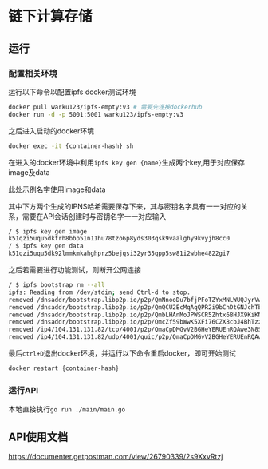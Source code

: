 # 链下计算存储
## 运行
### 配置相关环境
运行以下命令以配置ipfs docker测试环境
```sh
docker pull warku123/ipfs-empty:v3 # 需要先连接dockerhub
docker run -d -p 5001:5001 warku123/ipfs-empty:v3
``` 
之后进入启动的docker环境
```sh
docker exec -it {container-hash} sh
```
在进入的docker环境中利用`ipfs key gen {name}`生成两个key,用于对应保存image及data

此处示例名字使用image和data

其中下方两个生成的IPNS哈希需要保存下来，其与密钥名字具有一一对应的关系，需要在API会话创建时与密钥名字一一对应输入
```sh
/ $ ipfs key gen image
k51qzi5uqu5dkfrh8bbp51n11hu78tzo6p8yds303qsk9vaalghy9kvyjh8cc0
/ $ ipfs key gen data
k51qzi5uqu5dk92lmmkmkahghprz5bejqsi32yr35qpp5sw81i2wbhe4822gi7
```
之后若需要进行功能测试，则断开公网连接
```sh
/ $ ipfs bootstrap rm --all
ipfs: Reading from /dev/stdin; send Ctrl-d to stop.
removed /dnsaddr/bootstrap.libp2p.io/p2p/QmNnooDu7bfjPFoTZYxMNLWUQJyrVwtbZg5gBMjTezGAJN
removed /dnsaddr/bootstrap.libp2p.io/p2p/QmQCU2EcMqAqQPR2i9bChDtGNJchTbq5TbXJJ16u19uLTa
removed /dnsaddr/bootstrap.libp2p.io/p2p/QmbLHAnMoJPWSCR5Zhtx6BHJX9KiKNN6tpvbUcqanj75Nb
removed /dnsaddr/bootstrap.libp2p.io/p2p/QmcZf59bWwK5XFi76CZX8cbJ4BhTzzA3gU1ZjYZcYW3dwt
removed /ip4/104.131.131.82/tcp/4001/p2p/QmaCpDMGvV2BGHeYERUEnRQAwe3N8SzbUtfsmvsqQLuvuJ
removed /ip4/104.131.131.82/udp/4001/quic/p2p/QmaCpDMGvV2BGHeYERUEnRQAwe3N8SzbUtfsmvsqQLuvuJ
```
最后`ctrl+D`退出docker环境，并运行以下命令重启docker，即可开始测试
```sh
docker restart {container-hash}
```
### 运行API
本地直接执行`go run ./main/main.go`

## API使用文档
https://documenter.getpostman.com/view/26790339/2s9XxvRtzj
